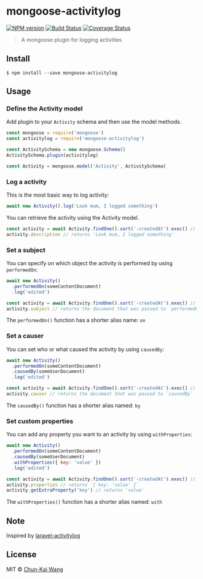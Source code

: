 # mongoose-activitylog

[![NPM version][npm-image]][npm-url]
[![Build Status][travis-image]][travis-url]
[![Coverage Status][codecov-image]][codecov-url]

> A mongoose plugin for logging activities

## Install

```
$ npm install --save mongoose-activitylog
```

## Usage

### Define the Activity model

Add plugin to your `Activity` schema and then use the model methods.

```js
const mongoose = require('mongoose')
const activitylog = require('mongoose-activitylog')

const ActivitySchema = new mongoose.Schema()
ActivitySchema.plugin(activitylog)

const Activity = mongoose.model('Activity', ActivitySchema)
```

### Log a activity

This is the most basic way to log activity:

```js
await new Activity().log('Look mum, I logged something')
```

You can retrieve the activity using the Activity model.

```js
const activity = await Activity.findOne().sort('-createdAt').exec() // returns the last logged activity
activity.description // returns 'Look mum, I logged something'
```

### Set a subject

You can specify on which object the activity is performed by using `performedOn`:

```js
await new Activity()
  .performedOn(someContentDocument)
  .log('edited')

const activity = await Activity.findOne().sort('-createdAt').exec() // returns the last logged activity
activity.subject // returns the document that was passed to `performedOn`
```

The `performedOn()` function has a shorter alias name: `on`

### Set a causer

You can set who or what caused the activity by using `causedBy`:

```js
await new Activity()
  .performedOn(someContentDocument)
  .causedBy(someUserDocument)
  .log('edited')

const activity = await Activity.findOne().sort('-createdAt').exec() // returns the last logged activity
activity.causer // returns the document that was passed to `causedBy`
```

The `causedBy()` function has a shorter alias named: `by`

### Set custom properties

You can add any property you want to an activity by using `withProperties`:

```js
await new Activity()
  .performedOn(someContentDocument)
  .causedBy(someUserDocument)
  .withProperties({ key: 'value' })
  .log('edited')

const activity = await Activity.findOne().sort('-createdAt').exec() // returns the last logged activity
activity.properties // returns `{ key: 'value' }`
activity.getExtraProperty('key') // returns 'value'
```

The `withProperties()` function has a shorter alias named: `with`

## Note

Inspired by [laravel-activitylog](https://github.com/spatie/laravel-activitylog)

## License

MIT © [Chun-Kai Wang](https://github.com/chunkai1312)

[npm-image]: https://img.shields.io/npm/v/mongoose-activitylog.svg
[npm-url]: https://npmjs.org/package/mongoose-activitylog
[travis-image]: https://img.shields.io/travis/chunkai1312/mongoose-activitylog.svg
[travis-url]: https://travis-ci.org/chunkai1312/mongoose-activitylog
[codecov-image]: https://img.shields.io/codecov/c/github/chunkai1312/mongoose-activitylog.svg
[codecov-url]: https://codecov.io/gh/chunkai1312/mongoose-activitylog
